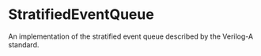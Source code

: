 # StratifiedEventQueue
An implementation of the stratified event queue described by the Verilog-A standard.
